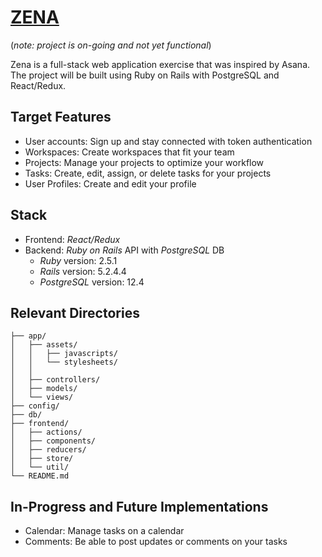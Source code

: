 # [ZENA](#)

(*note: project is on-going and not yet functional*)

Zena is a full-stack web application exercise that was inspired by Asana. The project will be built using Ruby on Rails with PostgreSQL and React/Redux.

## Target Features
* User accounts: Sign up and stay connected with token authentication
* Workspaces: Create workspaces that fit your team
* Projects: Manage your projects to optimize your workflow
* Tasks: Create, edit, assign, or delete tasks for your projects
* User Profiles: Create and edit your profile

## Stack
* Frontend: _React/Redux_
* Backend: _Ruby on Rails_ API with _PostgreSQL_ DB
  * _Ruby_ version: 2.5.1
  * _Rails_ version: 5.2.4.4
  * _PostgreSQL_ version: 12.4

## Relevant Directories
```
├── app/
│   ├── assets/
│   │   ├── javascripts/
│   │   └── stylesheets/
│   │
│   ├── controllers/
│   ├── models/
│   └── views/
├── config/
├── db/
├── frontend/
│   ├── actions/
│   ├── components/
│   ├── reducers/
│   ├── store/
│   └── util/
└── README.md
```

## In-Progress and Future Implementations
* Calendar: Manage tasks on a calendar
* Comments: Be able to post updates or comments on your tasks